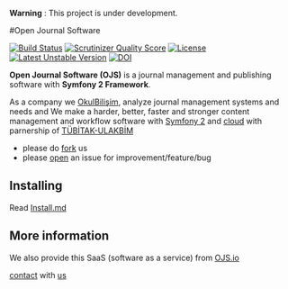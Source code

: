 **Warning** : This project is under development.

#Open Journal Software

[![Build Status](https://travis-ci.org/okulbilisim/ojs.png?branch=master)](https://travis-ci.org/okulbilisim/ojs)
[![Scrutinizer Quality Score](https://scrutinizer-ci.com/g/okulbilisim/ojs/badges/quality-score.png?s=1f77d7ffae4541cee084070f5fb33819abd2c561)](https://scrutinizer-ci.com/g/okulbilisim/ojs/)
[![License](https://poser.pugx.org/okulbilisim/ojs/license.png)](https://packagist.org/packages/okulbilisim/ojs)
[![Latest Unstable Version](https://poser.pugx.org/okulbilisim/ojs/v/unstable.png)](https://packagist.org/packages/okulbilisim/ojs)
[![DOI](https://zenodo.org/badge/doi/10.5281/zenodo.11908.png)](http://dx.doi.org/10.5281/zenodo.11908)

**Open Journal Software (OJS)** is a journal management and publishing software with **Symfony 2 Framework**.

As a company we [OkulBilişim](http://www.okulbilisim.com), analyze journal management systems and needs and We make a harder, better, faster and stronger content management and workflow software with [Symfony 2](http://en.wikipedia.org/wiki/Symfony) and [cloud](http://en.wikipedia.org/wiki/Cloud_computing) with parnership of [TÜBİTAK-ULAKBİM](http://www.ulakbim.gov.tr)

- please do [fork](https://github.com/okulbilisim/ojs/fork) us
- please [open](https://github.com/okulbilisim/ojs/issues/new) an issue for improvement/feature/bug  


## Installing

Read [Install.md](https://github.com/okulbilisim/ojs/tree/master/INSTALL.md)

## More information

We also provide this SaaS (software as a service) from [OJS.io](http://ojs.io)

[contact](mailto:info@okulbilisim.com) with [us](http://okulbilisim.com)
